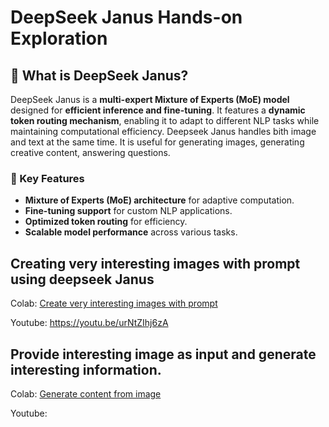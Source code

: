 # DeepSeek Janus Hands-on Exploration  

## 🧐 What is DeepSeek Janus?  
DeepSeek Janus is a **multi-expert Mixture of Experts (MoE) model** designed for **efficient inference and fine-tuning**. It features a **dynamic token routing mechanism**, enabling it to adapt to different NLP tasks while maintaining computational efficiency.  Deepseek Janus handles bith image and text at the same time. It is useful for generating images, generating creative content, answering questions.

### 🔹 Key Features  
- **Mixture of Experts (MoE) architecture** for adaptive computation.  
- **Fine-tuning support** for custom NLP applications.  
- **Optimized token routing** for efficiency.  
- **Scalable model performance** across various tasks.

## Creating very interesting images with prompt using deepseek Janus

   Colab: [Create very interesting images with prompt](https://colab.research.google.com/drive/1hYcv9058Zz7FJKvE8ETMlBU39gD_WP6h?usp=sharing)
   
   Youtube: https://youtu.be/urNtZIhj6zA

## Provide interesting image as input and generate interesting information.

   Colab: [Generate content from image](https://colab.research.google.com/drive/1LG2kvgWxG1nkq_rtdLQh0FOm0xmJCt7Q?usp=sharing)
   
   Youtube: 
